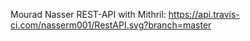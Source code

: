 Mourad Nasser REST-API with Mithril: https://api.travis-ci.com/nasserm001/RestAPI.svg?branch=master
